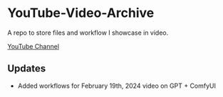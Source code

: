 # YouTube-Video-Archive
A repo to store files and workflow I showcase in video.

[YouTube Channel](https://www.youtube.com/@CodeCraftersCorner)

## Updates
 - Added workflows for February 19th, 2024 video on GPT + ComfyUI